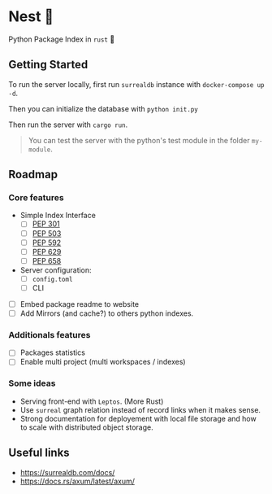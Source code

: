 # Nest 🪺

Python Package Index in `rust` 🦀

## Getting Started

To run the server locally, first run `surrealdb` instance with `docker-compose up -d`.

Then you can initialize the database with `python init.py`

Then run the server with `cargo run`.

> You can test the server with the python's test module in the folder `my-module`.

## Roadmap

### Core features 
- Simple Index Interface
    - [ ] [PEP 301](https://peps.python.org/pep-0301)
    - [ ] [PEP 503](https://peps.python.org/pep-0503/)
    - [ ] [PEP 592](https://peps.python.org/pep-0592/)
    - [ ] [PEP 629](https://peps.python.org/pep-0629/)
    - [ ] [PEP 658](https://peps.python.org/pep-0658/)
- Server configuration:
    - [ ] `config.toml` 
    - [ ] CLI 
- [ ] Embed package readme to website
- [ ] Add Mirrors (and cache?) to others python indexes.

### Additionals features
- [ ] Packages statistics
- [ ] Enable multi project (multi workspaces / indexes)

### Some ideas
- Serving front-end with `Leptos`. (More Rust)
- Use `surreal` graph relation instead of record links when it makes sense.
- Strong documentation for deployement with local file storage and how to scale with distributed object storage.

## Useful links
- https://surrealdb.com/docs/
- https://docs.rs/axum/latest/axum/
